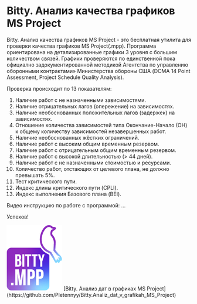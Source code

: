 # Bitty. Анализ качества графиков MS Project 
Bitty. Анализ качества графиков MS Project - это бесплатная утилита для проверки качества графиков MS Project(.mpp).
Программа ориентирована на детализированные графики 3 уровня с большим количеством связей.
Графики проверяются по единственной пока официално задокументированной методикой Агентства по управлению оборонными контрактами» Министерства обороны США (DCMA 14 Point Assessment, Project Schedule Quality Analysis).

Проверка происходит по 13 показателям:
  1.	Наличие работ с не назначенными зависимостями.
  2.	Наличие отрицательных лагов (опережение) на зависимостях.
  3.	Наличие необоснованных положительных лагов (задержек) на зависимостях.
  4.	Отношение количества зависимостей типа Окончание-Начало (ОН) к общему количеству зависимостей незавершенных работ.
  5.	Наличие необоснованных жёстких ограничений.
  6.	Наличие работ с высоким общим временным резервом.
  7.	Наличие работ с отрицательным общим временным резервом.
  8.	Наличие работ с высокой длительностью (> 44 дней).
  9.	Наличие работ с не назначенными стоимостью и ресурсами.
  10.	Количество работ, отстающих от целевого плана, не должно превышать 5%.
  11.	Тест критического пути.
  12.	Индекс длины критического пути (CPLI).
  13.	Индекс выполнения Базового плана (BEI).


Видео инструкцию по работе с программой:
...

Успехов!


 <img src="https://github.com/Pletennyy/Bitty.Analiz_kachestva_grafikov_MS_Project/blob/main/Excel13.png"> 
 [Bitty. Анализ дат в графиках MS Project](https://github.com/Pletennyy/Bitty.Analiz_dat_v_grafikah_MS_Project)

